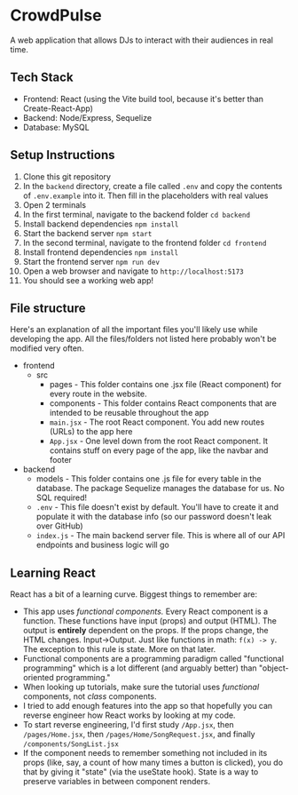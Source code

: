 # CrowdPulse
A web application that allows DJs to interact with their audiences in real time.

## Tech Stack
- Frontend: React (using the Vite build tool, because it's better than Create-React-App)
- Backend: Node/Express, Sequelize
- Database: MySQL

## Setup Instructions
1. Clone this git repository
2. In the `backend` directory, create a file called `.env` and copy the contents of `.env.example` into it. Then fill in the placeholders with real values
3. Open 2 terminals
4. In the first terminal, navigate to the backend folder `cd backend`
5. Install backend dependencies `npm install`
6. Start the backend server `npm start`
7. In the second terminal, navigate to the frontend folder `cd frontend`
8. Install frontend dependencies `npm install`
9. Start the frontend server `npm run dev`
10. Open a web browser and navigate to `http://localhost:5173`
11. You should see a working web app!

## File structure
Here's an explanation of all the important files you'll likely use while developing the app.
All the files/folders not listed here probably won't be modified very often.
- frontend
    - src
        - pages - This folder contains one .jsx file (React component) for every route in the website.
        - components - This folder contains React components that are intended to be reusable throughout the app
        - `main.jsx` - The root React component. You add new routes (URLs) to the app here
        - `App.jsx` - One level down from the root React component. It contains stuff on every page of the app, like the navbar and footer
- backend
    - models - This folder contains one .js file for every table in the database. The package Sequelize manages the database for us. No SQL required!
    - `.env` - This file doesn't exist by default. You'll have to create it and populate it with the database info (so our password doesn't leak over GitHub)
    - `index.js` - The main backend server file. This is where all of our API endpoints and business logic will go

## Learning React
React has a bit of a learning curve.
Biggest things to remember are:
- This app uses *functional components.* Every React component is a function. These functions have input (props) and output (HTML). The output is **entirely** dependent on the props. If the props change, the HTML changes. Input->Output. Just like functions in math: `f(x) -> y`. The exception to this rule is state. More on that later.
- Functional components are a programming paradigm called "functional programming" which is a lot different (and arguably better) than "object-oriented programming."
- When looking up tutorials, make sure the tutorial uses *functional* components, not *class* components.
- I tried to add enough features into the app so that hopefully you can reverse engineer how React works by looking at my code.
- To start reverse engineering, I'd first study `/App.jsx`, then `/pages/Home.jsx`, then `/pages/Home/SongRequest.jsx`, and finally `/components/SongList.jsx`
- If the component needs to remember something not included in its props (like, say, a count of how many times a button is clicked), you do that by giving it "state" (via the useState hook). State is a way to preserve variables in between component renders.
